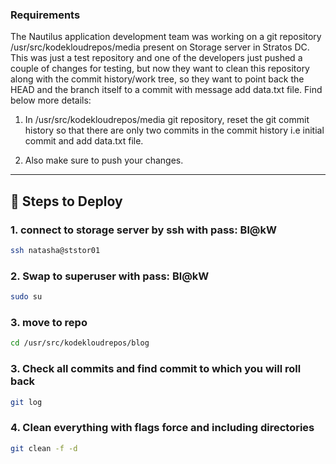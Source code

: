 ### Requirements

The Nautilus application development team was working on a git repository /usr/src/kodekloudrepos/media present on Storage server in Stratos DC. This was just a test repository and one of the developers just pushed a couple of changes for testing, but now they want to clean this repository along with the commit history/work tree, so they want to point back the HEAD and the branch itself to a commit with message add data.txt file. Find below more details:

1. In /usr/src/kodekloudrepos/media git repository, reset the git commit history so that there are only two commits in the commit history i.e initial commit and add data.txt file.

2. Also make sure to push your changes.

---

## 🚀 Steps to Deploy


### 1. connect to storage server by ssh with pass: Bl@kW
```bash
ssh natasha@ststor01
```

### 2. Swap to superuser with pass: Bl@kW
```bash
sudo su
```

### 3. move to repo
```bash
cd /usr/src/kodekloudrepos/blog
```

### 3. Check all commits and find commit to which you will roll back
```bash
git log
```

### 4. Clean everything with flags force and including directories
```bash
git clean -f -d
```

